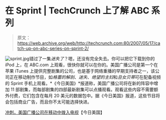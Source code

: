 # 在 Sprint | TechCrunch 上了解 ABC 系列

> 原文：<https://web.archive.org/web/http://techcrunch.com:80/2007/05/17/catch-up-on-abc-series-on-sprint-2/>

![sprint.jpg](img/b3121007f433e4d4ac2c47111a08ecea.png)错过了一集*迷失了*？嗯，还没有完全失去。你可以把它下载到你的 iPod 上，在 ABC.com 上观看，很快你就可以在你的。美国广播公司是第一个在苹果 iTunes 上提供完整剧集的公司，也是基于网络重播的早期支持者之一，该公司正在移动制作节目，如*格蕾的解剖*、*迷失*、*绝望的主妇*和*丑女贝蒂*可在配备视频的 Sprint 手机上观看。*《今日美国》*报道称，美国广播公司将在新的阵容中增加 11 部剧集，而每部剧集的四部最新剧集可以点播观看。观看这些内容不需要额外付费，它们包含在每月 20 美元的数据包中。据《今日美国》报道，这些节目将会包括商业广告，而且你不太可能选择快进。

[冲刺，美国广播公司在移动中拨入电视](https://web.archive.org/web/20150110194513/http://www.usatoday.com/life/television/news/2007-05-15-abc-sprint_N.htm)【今日美国】